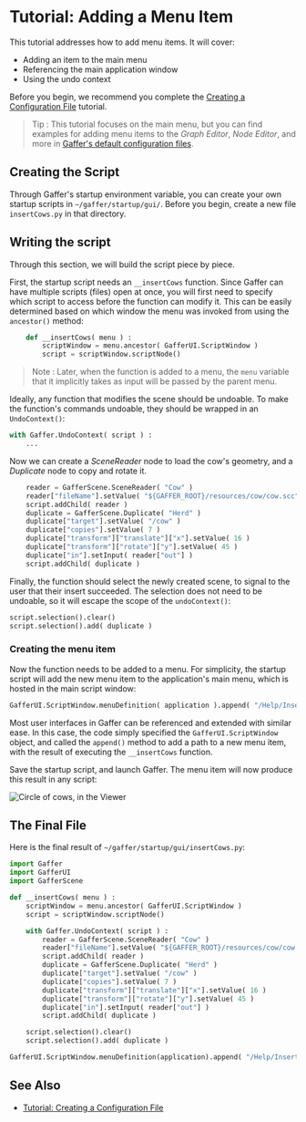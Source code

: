 # Tutorial: Adding a Menu Item #

This tutorial addresses how to add menu items. It will cover:

- Adding an item to the main menu
- Referencing the main application window
- Using the undo context

Before you begin, we recommend you complete the [Creating a Configuration File](../CreatingConfigurationFiles/index.md) tutorial.

> Tip :
> This tutorial focuses on the main menu, but you can find examples for adding menu items to the _Graph Editor_, _Node Editor_, and more in [Gaffer's default configuration files](https://github.com/GafferHQ/gaffer/tree/!GAFFER_VERSION!/startup/gui).


## Creating the Script ##

Through Gaffer's startup environment variable, you can create your own startup scripts in `~/gaffer/startup/gui/`. Before you begin, create a new file `insertCows.py` in that directory.


## Writing the script ##

Through this section, we will build the script piece by piece.

First, the startup script needs an `__insertCows` function. Since Gaffer can have multiple scripts (files) open at once, you will first need to specify which script to access before the function can modify it. This can be easily determined based on which window the menu was invoked from using the `ancestor()` method:

```python
    def __insertCows( menu ) :
    	scriptWindow = menu.ancestor( GafferUI.ScriptWindow )
    	script = scriptWindow.scriptNode()
```

> Note :
> Later, when the function is added to a menu, the `menu` variable that it implicitly takes as input will be passed by the parent menu.

Ideally, any function that modifies the scene should be undoable. To make the function's commands undoable, they should be wrapped in an `UndoContext()`:

```python
with Gaffer.UndoContext( script ) :
	...
```

Now we can create a _SceneReader_ node to load the cow's geometry, and a _Duplicate_ node to copy and rotate it.

```python
	reader = GafferScene.SceneReader( "Cow" )
	reader["fileName"].setValue( "${GAFFER_ROOT}/resources/cow/cow.scc" )
	script.addChild( reader )
	duplicate = GafferScene.Duplicate( "Herd" )
	duplicate["target"].setValue( "/cow" )
	duplicate["copies"].setValue( 7 )
	duplicate["transform"]["translate"]["x"].setValue( 16 )
	duplicate["transform"]["rotate"]["y"].setValue( 45 )
	duplicate["in"].setInput( reader["out"] )
	script.addChild( duplicate )
```

Finally, the function should select the newly created scene, to signal to the user that their insert succeeded. The selection does not need to be undoable, so it will escape the scope of the `undoContext()`:

```python
script.selection().clear()
script.selection().add( duplicate )
```

### Creating the menu item ###

Now the function needs to be added to a menu. For simplicity, the startup script will add the new menu item to the application's main menu, which is hosted in the main script window:

```python
GafferUI.ScriptWindow.menuDefinition( application ).append( "/Help/Insert Cows", { "command" : __insertCows } )
```

Most user interfaces in Gaffer can be referenced and extended with similar ease. In this case, the code simply specified the `GafferUI.ScriptWindow` object, and called the `append()` method to add a path to a new menu item, with the result of executing the `__insertCows` function.

Save the startup script, and launch Gaffer. The menu item will now produce this result in any script:

![Circle of cows, in the Viewer](images/viewerCows.png "Circle of cows, in the Viewer")


## The Final File ##

Here is the final result of `~/gaffer/startup/gui/insertCows.py`:

```python
import Gaffer
import GafferUI
import GafferScene

def __insertCows( menu ) :
	scriptWindow = menu.ancestor( GafferUI.ScriptWindow )
	script = scriptWindow.scriptNode()

	with Gaffer.UndoContext( script ) :
		reader = GafferScene.SceneReader( "Cow" )
		reader["fileName"].setValue( "${GAFFER_ROOT}/resources/cow/cow.scc" )
		script.addChild( reader )
		duplicate = GafferScene.Duplicate( "Herd" )
		duplicate["target"].setValue( "/cow" )
		duplicate["copies"].setValue( 7 )
		duplicate["transform"]["translate"]["x"].setValue( 16 )
		duplicate["transform"]["rotate"]["y"].setValue( 45 )
		duplicate["in"].setInput( reader["out"] )
		script.addChild( duplicate )

	script.selection().clear()
	script.selection().add( duplicate )

GafferUI.ScriptWindow.menuDefinition(application).append( "/Help/Insert Cows", { "command" : __insertCows } )
```


## See Also ##

- [Tutorial: Creating a Configuration File](../CreatingConfigurationFiles/index.md)

<!-- - [Using the Script Editor](../UsingTheScriptEditor/index.md) -->

